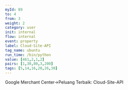 ```yaml
---
myId: 89
to: 4
from: 3
weight: 2
category: user
init: internal
flow: internal
event: property
label: Cloud-Site-API
tag_name: ubuntu
run_time: /bin/python
value: [461,2,1,2]
pairs: [1,30,80,3,200]
tags: [5,14,16,20,26,30]
---
```

Google Merchant Center->Peluang Terbaik: Cloud-Site-API
